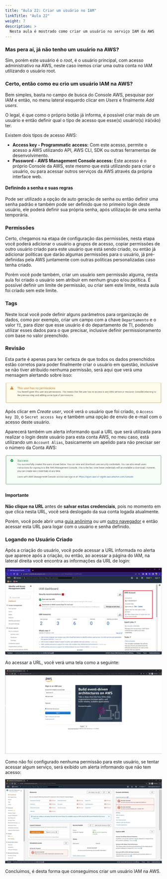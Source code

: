 ```yaml
---
title: "Aula 22: Criar um usuário no IAM"
linkTitle: "Aula 22"
weight: 7
description: >
  Nesta aula é mostrado como criar um usuário no serviço IAM da AWS
---
```


### **Mas pera aí, já não tenho um usuário na AWS?**

Sim, porém este usuário é o *root*, é o usuário principal, com acesso administrativo na AWS, neste caso iremos criar uma outra conta no IAM utilizando o usuário root.

### **Certo, então como eu crio um usuário IAM na AWS?**

Bem simples, basta no campo de busca do Console AWS, pesquisar por IAM e então, no menu lateral esquerdo clicar em *Users* e finalmente *Add users*.

O legal, é que como o próprio botão já informa, é possível criar mais de um usuário e então definir qual o tipo de acesso que esse(s) usuário(s) irá(vão) ter.

Existem dois tipos de acesso AWS:

- **Access key - Programmatic access:** Com este acesso, permite o acesso a AWS utilizando API, AWS CLI, SDK ou outras ferramentas de desenvolvimento.
- **Password - AWS Management Console access:** Este acesso é o próprio Console da AWS, este mesmo que está utilizando para criar o usuário, ou para acessar outros serviços da AWS através da própria interface web.

#### **Definindo a senha e suas regras**

Pode ser utilizado a opção de auto geração de senha ou então definir uma senha padrão e também pode ser definido que no primeiro login deste usuário, ele poderá definir sua própria senha, após utilização de uma senha temporária.

### **Permissões**

Certo, chegamos na etapa de configuração das permissões, nesta etapa você poderá adicionar o usuário a grupos de acesso, copiar permissões de outro usuário criado para este usuário que está sendo criado, ou então já adicionar políticas que darão algumas permissões para o usuário, já pré-definidas pela AWS juntamente com outras políticas personalizadas caso tenha criado.

Porém você pode também, criar um usuário sem permissão alguma, nesta aula foi criado o usuário sem atribuir em nenhum grupo e/ou política. É possível definir um limite de permissão, ou criar sem este limite, nesta aula foi criado sem este limite.

### **Tags**

Neste local você pode definir alguns parâmetros para organização de dados, como por exemplo, criar um campo com a chave `Departamento` e o valor `TI`, para dizer que esse usuário é do departamento de TI, podendo utilizar esses dados para o que precisar, inclusive definir permissionamento com base no valor preenchido.

### **Revisão**

Esta parte é apenas para ter certeza de que todos os dados preenchidos estão corretos para poder finalmente criar o usuário em questão, inclusive se não tiver atribuído nenhuma permissão, será aqui que verá uma mensagem alertando sobre isso:

![Imagem de um alerta informando que o usuário a ser criado não tem permissões atribuídas](user_has_no_permission.jpg)

Após clicar em *Create user*, você verá o usuário que foi criado, o `Access key ID`, o `Secret access key` e também uma opção de envio de e-mail com o acesso deste usuário.

Aparecerá também um alerta informando qual a URL que será utilizada para realizar o login deste usuário para esta conta AWS, no meu caso, está utilizando um `Account Alias`, basicamente um apelido para não precisar ser o número da Conta AWS:

![Imagem de um alerta informando que o usuário foi criado e que é a última vez que estas credenciais podem ser baixadas, porém que podem ser criadas novas credenciais a qualquer momento](user_has_been_created.jpg)

<div class="alert alert-danger">
  <h4>Importante</h4>
  <p><b>Não clique na URL</b> antes de <b>salvar estas credenciais</b>, pois no momento em que clica nesta URL, você será deslogado da sua conta logada atualmente.</p>
  <p>Porém, você pode abrir uma <u>guia anônima</u> ou um <u>outro navegador</u> e então acessar esta URL para logar com o usuário e senha definido.</p>
</div>

### **Logando no Usuário Criado**

Após a criação do usuário, você pode acessar a URL informada no alerta que aparece após a criação, ou então, ao acessar a página do IAM, na lateral direita você encontra as informações da URL de login:

![URL de login para acesso de usuários com exceção do root a conta da AWS](iam_account_login_url.jpg)

Ao acessar a URL, você verá uma tela como a seguinte:

![Tela de login de usuário IAM](iam_user_login.jpg)

Como não foi configurado nenhuma permissão para este usuário, se tentar acessar algum serviço, será exibido um alerta informando que não tem acesso:

![Alerta de falta de acesso ao acessar o Serviço EC2](aws_ec2_no_permission_errors.jpg)

<div class="alert alert-success">
  Concluímos, é desta forma que conseguimos criar um usuário IAM na AWS.
</div>